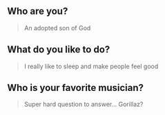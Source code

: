 ## Who are you?
> An adopted son of God


## What do you like to do?
> I really like to sleep and make people feel good

## Who is your favorite musician?
> Super hard question to answer...
> Gorillaz?

<!--
**Bububooo3/Bububooo3** is a ✨ _special_ ✨ repository because its `README.md` (this file) appears on your GitHub profile.

Here are some ideas to get you started:

- 🔭 I’m currently working on ...
- 🌱 I’m currently learning ...
- 👯 I’m looking to collaborate on ...
- 🤔 I’m looking for help with ...
- 💬 Ask me about ...
- 📫 How to reach me: ...
- 😄 Pronouns: ...
- ⚡ Fun fact: ...
-->
